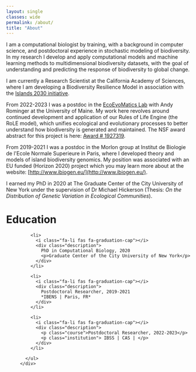 ```yaml
---
layout: single
classes: wide
permalink: /about/
title: "About"
---
```


I am a computational biologist by training, with a background in computer
science, and postdoctoral experience in stochastic modeling of biodiversity.
In my research I develop and apply computational models and machine learning
methods to multidimensional biodiversity datasets, with the goal of
understanding and predicting the response of biodiversity to global change.

I am currently a Research Scientist at the California Academy of Sciences, where I am
developing a Biodiversity Resilience Model in association with the 
[Islands 2030 initiative](https://www.calacademy.org/about-us/major-initiatives/islands-2030).

From 2022-2023 I was a postdoc in the [EcoEvoMatics Lab](https://www.ecoevomatics.org/)
with Andy Rominger at the University of Maine. My work here revolves around
continued development and application of our Rules of Life Engine (the RoLE
model), which unifies ecological and evolutionary processes to better understand
how biodiversity is generated and maintained. The NSF award abstract for this
project is here: [Award # 1927319](https://www.nsf.gov/awardsearch/showAward?AWD_ID=1927319&HistoricalAwards=false).

From 2019-2021 I was a postdoc in the Morlon group at Institut de Biologie de l'Ecole
Normale Superieure in Paris, where I developed theory and models of island
biodiversity genomics. My position was associated with an EU funded (Horizon
2020) project which you may learn more about at the website:
[http://www.ibiogen.eu/](http://www.ibiogen.eu/).

I earned my PhD in 2020 at The Graduate Center of the City University of New York
under the supervision of Dr Michael Hickerson (Thesis: *On the Distribution of
Genetic Variation in Ecological Communities*).


# Education
<div class="col-md-7">
        <ul class="ul-edu fa-ul mb-0">
          
          <li>
            <i class="fa-li fas fa-graduation-cap"></i>
            <div class="description">
              PhD in Computational Biology, 2020
              <p>Graduate Center of the City University of New York</p>
            </div>
          </li>
          
          <li>
            <i class="fa-li fas fa-graduation-cap"></i>
            <div class="description">
              Postdoctoral Researcher, 2019-2021  
              *IBENS | Paris, FR*
            </div>
          </li>
          
          <li>
            <i class="fa-li fas fa-graduation-cap"></i>
            <div class="description">
              <p class="course">Postdoctoral Researcher, 2022-2023</p>
              <p class="institution"> IBSS | CAS | </p>
            </div>
          </li>
          
        </ul>
      </div>
      
